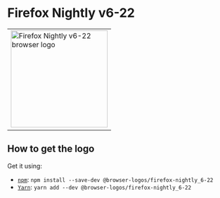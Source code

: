 Firefox Nightly v6-22
=====================

<!-- markdownlint-disable line-length no-inline-html -->
<table>
    <tr height=230>
        <td>
            <a href="https://github.com/alrra/browser-logos/tree/8fab53c2544fe45642f4b330f21c426a07c63367/src/archive/firefox-nightly_6-22">
                <img width=220 src="https://raw.githubusercontent.com/alrra/browser-logos/8fab53c2544fe45642f4b330f21c426a07c63367/src/archive/firefox-nightly_6-22/firefox-nightly_6-22_512x512.png" alt="Firefox Nightly v6-22 browser logo">
            </a>
        </td>
    </tr>
</table>
<!-- markdownlint-enable line-length no-inline-html -->

How to get the logo
-------------------

Get it using:

* [`npm`][npm]: `npm install --save-dev @browser-logos/firefox-nightly_6-22`
* [`Yarn`][yarn]: `yarn add --dev @browser-logos/firefox-nightly_6-22`

<!-- Link labels: -->

[npm]: https://www.npmjs.com/
[yarn]: https://yarnpkg.com/

